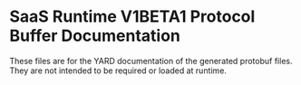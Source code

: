 # SaaS Runtime V1BETA1 Protocol Buffer Documentation

These files are for the YARD documentation of the generated protobuf files.
They are not intended to be required or loaded at runtime.
